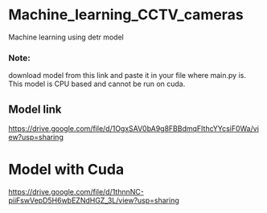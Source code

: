 # Machine_learning_CCTV_cameras
Machine learning using detr model
### Note:
download model from this link and paste it in your file where main.py is.
This model is CPU based and cannot be run on cuda.
## Model link
https://drive.google.com/file/d/1OgxSAV0bA9g8FBBdmqFIthcYYcsiF0Wa/view?usp=sharing

# Model with Cuda
https://drive.google.com/file/d/1thnnNC-piiFswVepD5H6wbEZNdHGZ_3L/view?usp=sharing
